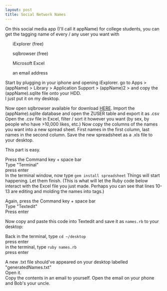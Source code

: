 ```yaml
---
layout: post
title: Social Network Names
---
```


On this social media app (I'll call it appName) for college students, you can get the tagging name of every / any user you want with

<ul> iExplorer (free)</ul>
<ul> sqlbrowser (free)</ul>
<ul> Microsoft Excel</ul>
<ul> an email address</ul>


Start by plugging in your iphone and opening iExplorer.
go to Apps > (appName) > Library > Application Support > (appName)2 > and copy the (appName).sqlite file onto your HDD.<br>
I just put it on my desktop.

Now open sqlbrowser available for download <a href="https://github.com/sqlitebrowser/sqlitebrowser" target="_blank">HERE</a>.
Import the (appName).sqlite database and open the ZUSER table and export it as .csv
Open the .csv file in Excel, filter / sort it however you want (by sex, by people who have >10,000 likes, etc.) Now copy the columns of the names you want into a new spread sheet. First names in the first column, last names in the second column. Save the new spreadsheet as a .xls file to your desktop.

This part is easy.

Press the Command key + space bar <br>
Type "Terminal" <br>
press enter <br>
In the terminal window, now type `gem install spreadsheet`
Things will start happening. Let them finish.
(This is what will let the Ruby code below interact with the Excel file you just made. Perhaps you can see that lines 10-13 are editing and molding the names into tags.)

Again, press the Command key + space bar <br>
Type "Textedit"<br>
Press enter<br>

Now copy and paste this code into Textedit and save it as `names.rb`
to your desktop:

<script src="https://gist.github.com/Nsiemer/6874251458cfcb7cc356.js"></script>


Back in the terminal, type `cd ~/desktop` <br>
press enter <br>
in the terminal, type `ruby names.rb` <br>
press enter <br>

A new .txt file should've appeared on your desktop labelled "generatedNames.txt"<br>
Open it. <br>Copy the contents in an email to yourself. Open the email on your phone and Bob's your uncle.
